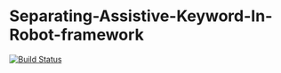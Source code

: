 # Separating-Assistive-Keyword-In-Robot-framework

[![Build Status](http://140.124.181.153:8080/buildStatus/icon?job=thesis)](http://140.124.181.153:8080/job/thesis/)